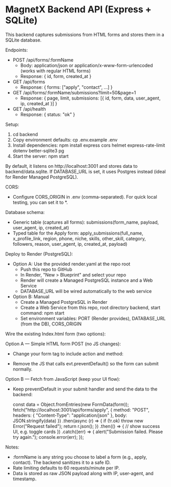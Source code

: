 # MagnetX Backend API (Express + SQLite)

This backend captures submissions from HTML forms and stores them in a SQLite database.

Endpoints:
- POST /api/forms/:formName
  - Body: application/json or application/x-www-form-urlencoded (works with regular HTML forms)
  - Response: { id, form, created_at }
- GET /api/forms
  - Response: { forms: ["apply", "contact", ...] }
- GET /api/forms/:formName/submissions?limit=50&page=1
  - Response: { page, limit, submissions: [{ id, form, data, user_agent, ip, created_at }] }
- GET /api/health
  - Response: { status: "ok" }

Setup:
1) cd backend
2) Copy environment defaults:
   cp .env.example .env
3) Install dependencies:
   npm install express cors helmet express-rate-limit dotenv better-sqlite3 pg
4) Start the server:
   npm start

By default, it listens on http://localhost:3001 and stores data to backend/data.sqlite.
If DATABASE_URL is set, it uses Postgres instead (ideal for Render Managed PostgreSQL).

CORS:
- Configure CORS_ORIGIN in .env (comma-separated). For quick local testing, you can set it to *.

Database schema:
- Generic table (captures all forms): submissions(form_name, payload, user_agent, ip, created_at)
- Typed table for the Apply form: apply_submissions(full_name, x_profile_link, region, phone, niche, skills, other_skill, category, followers, reason, user_agent, ip, created_at, payload)

Deploy to Render (PostgreSQL):
- Option A: Use the provided render.yaml at the repo root
  - Push this repo to GitHub
  - In Render, "New > Blueprint" and select your repo
  - Render will create a Managed PostgreSQL instance and a Web Service
  - DATABASE_URL will be wired automatically to the web service
- Option B: Manual
  - Create a Managed PostgreSQL in Render
  - Create a Web Service from this repo, root directory backend, start command: npm start
  - Set environment variables: PORT (Render provides), DATABASE_URL (from the DB), CORS_ORIGIN

Wire the existing Index.html form (two options):

Option A — Simple HTML form POST (no JS changes):
- Change your form tag to include action and method:
  <form id="magnetForm" action="http://localhost:3001/api/forms/apply" method="POST">
- Remove the JS that calls evt.preventDefault() so the form can submit normally.

Option B — Fetch from JavaScript (keep your UI flow):
- Keep preventDefault in your submit handler and send the data to the backend:

  const data = Object.fromEntries(new FormData(form));
  fetch("http://localhost:3001/api/forms/apply", {
    method: "POST",
    headers: { "Content-Type": "application/json" },
    body: JSON.stringify(data)
  })
  .then(async (r) => {
    if (!r.ok) throw new Error("Request failed");
    return r.json();
  })
  .then(() => {
    // show success UI, e.g. toggle cards
  })
  .catch((err) => {
    alert("Submission failed. Please try again.");
    console.error(err);
  });

Notes:
- :formName is any string you choose to label a form (e.g., apply, contact). The backend sanitizes it to a safe ID.
- Rate limiting defaults to 60 requests/minute per IP.
- Data is stored as raw JSON payload along with IP, user-agent, and timestamp.
